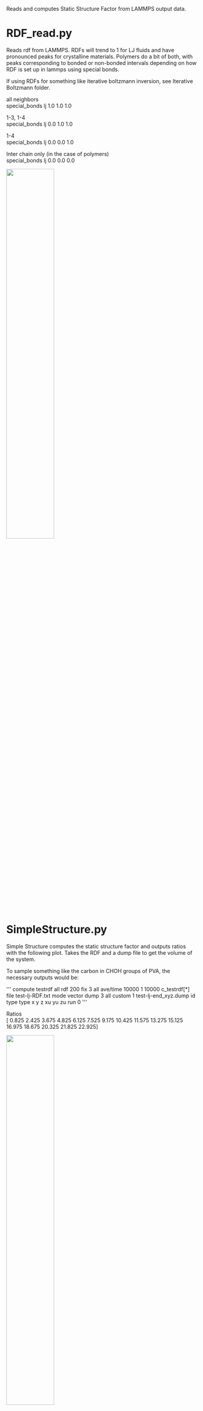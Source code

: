 Reads and computes Static Structure Factor from LAMMPS output data.

# RDF_read.py
Reads rdf from LAMMPS. RDFs will trend to 1 for LJ fluids and have pronounced peaks for crystalline materials. Polymers do a bit of both, with peaks corresponding to bonded or non-bonded intervals depending on how RDF is set up in lammps using special bonds.  

If using RDFs for something like iterative boltzmann inversion, see Iterative Boltzmann folder.  

all neighbors  
special_bonds lj 1.0 1.0 1.0  

1-3, 1-4  
special_bonds lj 0.0 1.0 1.0  

1-4  
special_bonds lj 0.0 0.0 1.0  

Inter chain only (in the case of polymers)  
special_bonds lj 0.0 0.0 0.0  

<img src="https://user-images.githubusercontent.com/71855260/181778781-ad9e8f0f-a447-416b-994a-a599ec51dc4e.png" width="50%">


# SimpleStructure.py

Simple Structure computes the static structure factor and outputs ratios with the following plot. Takes the RDF and a dump file to get the volume of the system.  

To sample something like the carbon in CHOH groups of PVA, the necessary outputs would be:  

'''
compute testrdf all rdf 200
fix 3 all ave/time 10000 1 10000 c_testrdf[*] file test-lj-RDF.txt mode vector
dump 3 all custom 1 test-lj-end_xyz.dump id type type x y z xu yu zu
run 0
'''

 Ratios  
[ 0.825  2.425  3.675  4.825  6.125  7.525  9.175 10.425 11.575 13.275
 15.125 16.975 18.675 20.325 21.825 22.925]

<img src="https://user-images.githubusercontent.com/71855260/181775994-89e7004d-72c7-47dd-9720-9d7200d5f676.png"  width="50%">
